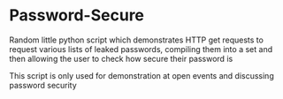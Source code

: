 # Password-Secure
Random little python script which demonstrates HTTP get requests to request various lists of leaked passwords, compiling them into a set and then allowing the user to check how secure their password is

This script is only used for demonstration at open events and discussing password security
